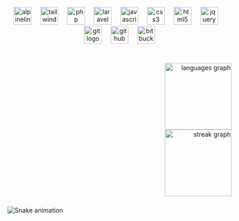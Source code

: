 <br clear="both">

<div align="center">
  <img src="https://skillicons.dev/icons?i=alpinejs" height="40" alt="alpinelinux logo"  />
  <img width="12" />
  <img src="https://skillicons.dev/icons?i=tailwind" height="40" alt="tailwindcss logo"  />
  <img width="12" />
  <img src="https://skillicons.dev/icons?i=php" height="40" alt="php logo"  />
  <img width="12" />
  <img src="https://skillicons.dev/icons?i=laravel" height="40" alt="laravel logo"  />
  <img width="12" />
  <img src="https://skillicons.dev/icons?i=js" height="40" alt="javascript logo"  />
  <img width="12" />
  <img src="https://skillicons.dev/icons?i=css" height="40" alt="css3 logo"  />
  <img width="12" />
  <img src="https://skillicons.dev/icons?i=html" height="40" alt="html5 logo"  />
  <img width="12" />
  <img src="https://skillicons.dev/icons?i=jquery" height="40" alt="jquery logo"  />
  <img width="12" />
  <img src="https://skillicons.dev/icons?i=git" height="40" alt="git logo"  />
  <img width="12" />
  <img src="https://skillicons.dev/icons?i=github" height="40" alt="github logo"  />
  <img width="12" />
  <img src="https://cdn.simpleicons.org/bitbucket/0052CC" height="40" alt="bitbucket logo"  />
</div>

###

<br clear="both">

<div align="right">
  <img src="https://github-readme-stats.vercel.app/api/top-langs?username=maxwellmezadre&locale=pt-br&hide_title=false&layout=compact&card_width=320&langs_count=5&theme=vue-dark&hide_border=true&order=2" height="150" alt="languages graph" /> <br>
  <img src="https://streak-stats.demolab.com?user=maxwellmezadre&locale=pt-br&mode=daily&theme=vue-dark&hide_border=true&border_radius=5&order=3" height="150" alt="streak graph"  />
</div>

###

<img src="https://raw.githubusercontent.com/maxwellmezadre/maxwellmezadre/output/snake.svg" alt="Snake animation" />

###
